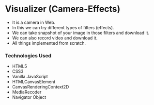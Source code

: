 # Visualizer (Camera-Effects)

- It is a camera in Web.
- In this we can try different types of filters (effects).
- We can take snapshot of your image in those filters and download it. 
- We can also record video and download it.
- All things implemented from scratch.

### Technologies Used
- HTML5
- CSS3
- Vanilla JavaScript
- HTMLCanvasElement
- CanvasRenderingContext2D 
- MediaRecoder
- Navigator Object